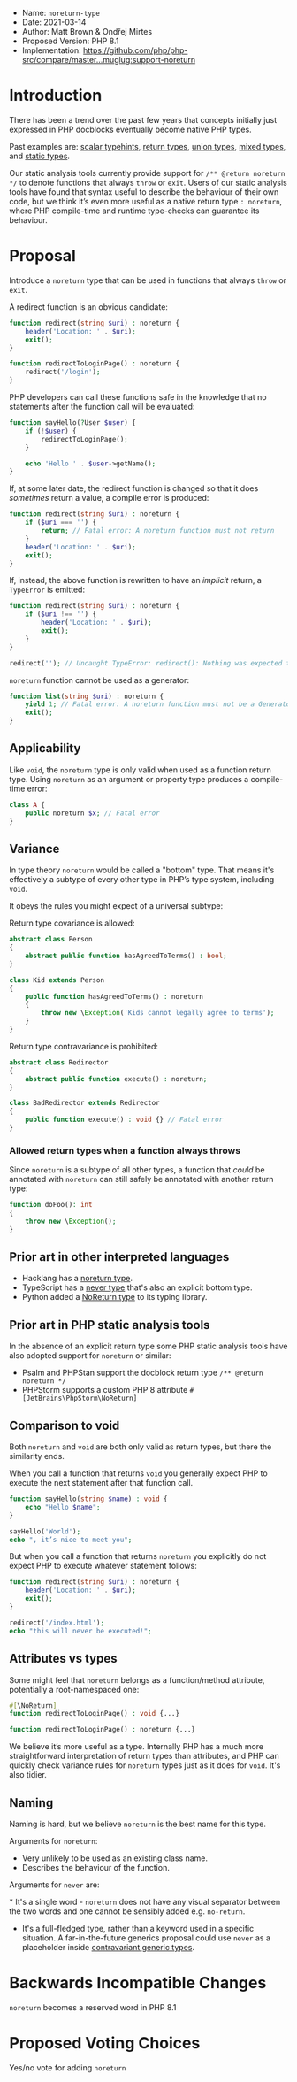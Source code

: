  * Name: `noreturn-type`
 * Date: 2021-03-14
 * Author: Matt Brown & Ondřej Mirtes
 * Proposed Version: PHP 8.1
 * Implementation: https://github.com/php/php-src/compare/master...muglug:support-noreturn

# Introduction

There has been a trend over the past few years that concepts initially just expressed in PHP docblocks eventually become native PHP types.

Past examples are: [scalar typehints](https://wiki.php.net/rfc/scalar_type_hints_v5), [return types](https://wiki.php.net/rfc/return_types), [union types](https://wiki.php.net/rfc/union_types_v2), [mixed types](https://wiki.php.net/rfc/mixed_type_v2), and [static types](https://wiki.php.net/rfc/static_return_type).

Our static analysis tools currently provide support for `/** @return noreturn */` to denote functions that always `throw` or `exit`. Users of our static analysis tools have found that syntax useful to describe the behaviour of their own code, but we think it’s even more useful as a native return type `: noreturn`, where PHP compile-time and runtime type-checks can guarantee its behaviour.

# Proposal

Introduce a `noreturn` type that can be used in functions that always `throw` or `exit`.

A redirect function is an obvious candidate:

```php
function redirect(string $uri) : noreturn {
    header('Location: ' . $uri);
    exit();
}

function redirectToLoginPage() : noreturn {
    redirect('/login');
}
```

PHP developers can call these functions safe in the knowledge that no statements after the function call will be evaluated:

```php
function sayHello(?User $user) {
    if (!$user) {
        redirectToLoginPage();
    }

    echo 'Hello ' . $user->getName();
}
```

If, at some later date, the redirect function is changed so that it does _sometimes_ return a value, a compile error is produced:

```php
function redirect(string $uri) : noreturn {
    if ($uri === '') {
        return; // Fatal error: A noreturn function must not return
    }
    header('Location: ' . $uri);
    exit();
}
```

If, instead, the above function is rewritten to have an _implicit_ return, a `TypeError` is emitted:

```php
function redirect(string $uri) : noreturn {
    if ($uri !== '') {
        header('Location: ' . $uri);
        exit();
    }
}

redirect(''); // Uncaught TypeError: redirect(): Nothing was expected to be returned
```

`noreturn` function cannot be used as a generator:

```php
function list(string $uri) : noreturn {
    yield 1; // Fatal error: A noreturn function must not be a Generator
    exit();
}
```

## Applicability

Like `void`, the `noreturn` type is only valid when used as a function return type. Using `noreturn` as an argument or property type produces a compile-time error:

```php
class A {
    public noreturn $x; // Fatal error
}
```

## Variance

In type theory `noreturn` would be called a "bottom" type. That means it's effectively a subtype of every other type in PHP’s type system, including `void`.

It obeys the rules you might expect of a universal subtype:

Return type covariance is allowed:

```php
abstract class Person
{
    abstract public function hasAgreedToTerms() : bool;
}

class Kid extends Person
{
    public function hasAgreedToTerms() : noreturn
    {
        throw new \Exception('Kids cannot legally agree to terms');
    }
}
```

Return type contravariance is prohibited:

```php
abstract class Redirector
{
    abstract public function execute() : noreturn;
}

class BadRedirector extends Redirector
{
    public function execute() : void {} // Fatal error
}
```

### Allowed return types when a function always throws

Since `noreturn` is a subtype of all other types, a function that _could_ be annotated with `noreturn` can still safely be annotated with another return type:

```php
function doFoo(): int
{
    throw new \Exception();
}
```

## Prior art in other interpreted languages

- Hacklang has a [noreturn type](https://docs.hhvm.com/hack/built-in-types/noreturn).
- TypeScript has a [never type](https://www.typescriptlang.org/docs/handbook/basic-types.html#never) that's also an explicit bottom type.
- Python added a [NoReturn type](https://docs.python.org/3/library/typing.html#typing.NoReturn) to its typing library.

## Prior art in PHP static analysis tools

In the absence of an explicit return type some PHP static analysis tools have also adopted support for `noreturn` or similar:

- Psalm and PHPStan support the docblock return type `/** @return noreturn */`
- PHPStorm supports a custom PHP 8 attribute `#[JetBrains\PhpStorm\NoReturn]`

## Comparison to void

Both `noreturn` and `void` are both only valid as return types, but there the similarity ends.

When you call a function that returns `void` you generally expect PHP to execute the next statement after that function call.

```php
function sayHello(string $name) : void {
    echo "Hello $name";
}

sayHello('World');
echo ", it’s nice to meet you";
```

But when you call a function that returns `noreturn` you explicitly do not expect PHP to execute whatever statement follows:

```php
function redirect(string $uri) : noreturn {
    header('Location: ' . $uri);
    exit();
}

redirect('/index.html');
echo "this will never be executed!";
```

## Attributes vs types

Some might feel that `noreturn` belongs as a function/method attribute, potentially a root-namespaced one:

```php
#[\NoReturn]
function redirectToLoginPage() : void {...}
```

```php
function redirectToLoginPage() : noreturn {...}
```

We believe it’s more useful as a type. Internally PHP has a much more straightforward interpretation of return types than attributes, and PHP can quickly check variance rules for `noreturn` types just as it does for `void`. It's also tidier.

## Naming

Naming is hard, but we believe `noreturn` is the best name for this type.

Arguments for `noreturn`:

* Very unlikely to be used as an existing class name.
* Describes the behaviour of the function.

Arguments for `never` are:

* It's a single word - `noreturn` does not have any visual separator between the two words and one cannot be sensibly added e.g. `no-return`.
* It's a full-fledged type, rather than a keyword used in a specific situation. A far-in-the-future generics proposal could use `never` as a placeholder inside [contravariant generic types](https://docs.hhvm.com/hack/built-in-types/nothing#usages).

# Backwards Incompatible Changes

`noreturn` becomes a reserved word in PHP 8.1

# Proposed Voting Choices

Yes/no vote for adding `noreturn`
